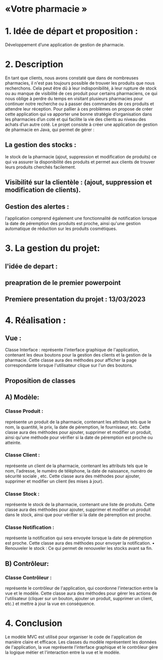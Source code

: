 # «Votre pharmacie »

# 1. Idée de départ et proposition : 
Développement d’une application de gestion de pharmacie.
# 2. Description 
En tant que clients, nous avons constaté que dans de nombreuses pharmacies, il n'est pas toujours possible de trouver les produits que nous recherchons. Cela peut être dû à leur indisponibilité, à leur rupture de stock ou au manque de visibilité de ces produit pour certains pharmaciens, ce qui nous oblige à perdre du temps en visitant plusieurs pharmacies pour continuer notre recherche ou à passer des commandes de ces produits et attendre leur réception.
Pour pallier à ces problèmes on propose de créer cette application qui va apporter une bonne stratégie d’organisation dans les pharmacies d’un coté et qui facilite la vie des clients au niveau des achats d’un autre coté.
 Le projet consiste à créer une application de gestion de pharmacie en Java, qui permet de gérer :
## La gestion des stocks :
le stock de la pharmacie (ajout, suppression et modification de produits) ce qui va assurer la disponibilité des produits et permet  aux clients de trouver leurs produits cherchés facilement.

## 	Visibilité sur la clientèle : (ajout, suppression et modification de clients). 

## Gestion des alertes :
l'application comprend également une fonctionnalité de notification lorsque la date de péremption des produits est proche, ainsi qu'une gestion automatique de réduction sur les produits cosmétiques.
# 3. La gestion du projet:
## l'idée de depart : 
## preapration de le premier powerpoint
## Premiere presentation du projet : 13/03/2023
##


# 4. Réalisation :
## 	Vue :
Classe Interface :
 représente l'interface graphique de l'application, contenant les deux boutons pour la gestion des clients et la gestion de la pharmacie. Cette classe aura des méthodes pour afficher la page correspondante lorsque l'utilisateur clique sur l'un des boutons.

##	Proposition de classes 

 ## A) Modèle:
###	Classe Produit : 
  représente un produit de la pharmacie, contenant les attributs tels que le nom, la quantité, le prix, la date de péremption, le fournisseur, etc. Cette classe aura des méthodes pour ajouter, supprimer et modifier un produit, ainsi qu'une méthode pour vérifier si la date de péremption est proche ou atteinte.
###	Classe Client :
  représente un client de la pharmacie, contenant les attributs tels que le nom, l'adresse, le numéro de téléphone, la date de naissance, numéro de sécurité sociale , etc. Cette classe aura des méthodes pour ajouter, supprimer et modifier un client (les mises à jour).
###	Classe Stock :
  représente le stock de la pharmacie, contenant une liste de produits. Cette classe aura des méthodes pour ajouter, supprimer et modifier un produit dans le stock, ainsi que pour vérifier si la date de péremption est proche.
###	Classe Notification :
  représente la notification qui sera envoyée lorsque la date de péremption est proche. Cette classe aura des méthodes pour envoyer la notification.
•	Renouveler le stock :
  Ce qui permet de renouveler les stocks avant sa fin.
## B) Contrôleur:
###	Classe Contrôleur :
 représente le contrôleur de l'application, qui coordonne l'interaction entre la vue et le modèle. Cette classe aura des méthodes pour gérer les actions de l'utilisateur (cliquer sur un bouton, ajouter un produit, supprimer un client, etc.) et mettre à jour la vue en conséquence.
# 4. Conclusion 
 Le modèle MVC est utilisé pour organiser le code de l'application de manière claire et efficace. Les classes du modèle représentent les données de l'application, la vue représente l'interface graphique et le contrôleur gère la logique métier et l'interaction entre la vue et le modèle.


